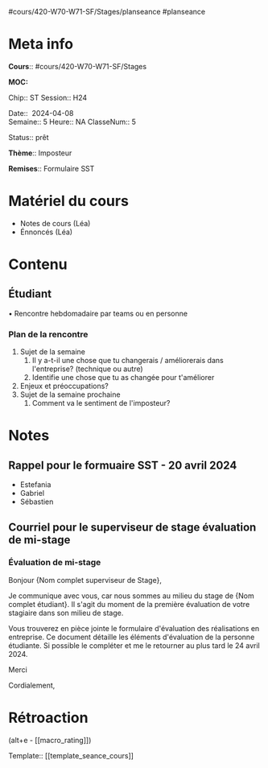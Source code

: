 #cours/420-W70-W71-SF/Stages/planseance #planseance
# Meta info

**Cours**:: #cours/420-W70-W71-SF/Stages 

**MOC:** 

Chip::  <span class="chip cours-3">ST</span> 
Session:: H24

Date::  2024-04-08  
Semaine:: 5
Heure:: <span class="chip na">NA</span>
ClasseNum:: 5

Status:: <span class="chip ready">prêt</span>

**Thème**:: Imposteur

**Remises**:: Formulaire SST

# Matériel du cours
* Notes de cours (Léa)
* Énnoncés (Léa)
# Contenu
## Étudiant
• Rencontre hebdomadaire par teams ou en personne
### Plan de la rencontre
1. Sujet de la semaine
	1. Il y a-t-il une chose que tu changerais / améliorerais dans l'entreprise? (technique ou autre)
	2. Identifie une chose que tu as changée pour t'améliorer
3. Enjeux et préoccupations?
4. Sujet de la semaine prochaine
	1. Comment va le sentiment de l'imposteur?
# Notes
## Rappel pour le formuaire SST - 20 avril 2024
* Estefania
* Gabriel
* Sébastien
## Courriel pour le superviseur de stage évaluation de mi-stage

### Évaluation de mi-stage
Bonjour {Nom complet superviseur de Stage},

Je communique avec vous, car nous sommes au milieu du stage de {Nom complet étudiant}.  Il s'agit du moment de la première évaluation de votre stagiaire dans son milieu de stage.

Vous trouverez en pièce jointe le formulaire d'évaluation des réalisations en entreprise. Ce document détaille les éléments d'évaluation de la personne étudiante. Si possible le compléter et me le retourner au plus tard le 24 avril 2024.

Merci

Cordialement,
# Rétroaction
(alt+e - [[macro_rating]])

Template:: [[template_seance_cours]]